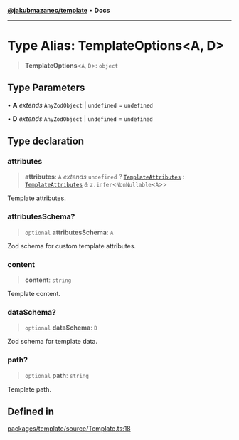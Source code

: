 [**@jakubmazanec/template**](../README.md) • **Docs**

---

# Type Alias: TemplateOptions\<A, D\>

> **TemplateOptions**\<`A`, `D`\>: `object`

## Type Parameters

• **A** _extends_ `AnyZodObject` \| `undefined` = `undefined`

• **D** _extends_ `AnyZodObject` \| `undefined` = `undefined`

## Type declaration

### attributes

> **attributes**: `A` _extends_ `undefined` ? [`TemplateAttributes`](TemplateAttributes.md) :
> [`TemplateAttributes`](TemplateAttributes.md) & `z.infer`\<`NonNullable`\<`A`\>\>

Template attributes.

### attributesSchema?

> `optional` **attributesSchema**: `A`

Zod schema for custom template attributes.

### content

> **content**: `string`

Template content.

### dataSchema?

> `optional` **dataSchema**: `D`

Zod schema for template data.

### path?

> `optional` **path**: `string`

Template path.

## Defined in

[packages/template/source/Template.ts:18](https://github.com/jakubmazanec/tools/blob/29163046acd1da0224b08fd05ca40f385e9ab4e5/packages/template/source/Template.ts#L18)
